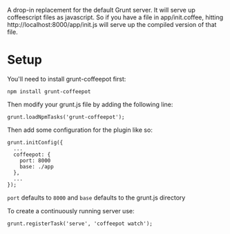 A drop-in replacement for the default Grunt server. It will serve up coffeescript files as javascript. So if you have a file in app/init.coffee, hitting http://localhost:8000/app/init.js will serve up the compiled version of that file.

Setup
=======

You'll need to install grunt-coffeepot first:

    npm install grunt-coffeepot

Then modify your grunt.js file by adding the following line:

    grunt.loadNpmTasks('grunt-coffeepot');

Then add some configuration for the plugin like so:

    grunt.initConfig({
      ...
      coffeepot: {
        port: 8000
        base: ./app
      },
      ...
    });

`port` defaults to `8000` and `base` defaults to the grunt.js directory

To create a continuously running server use:

    grunt.registerTask('serve', 'coffeepot watch');

